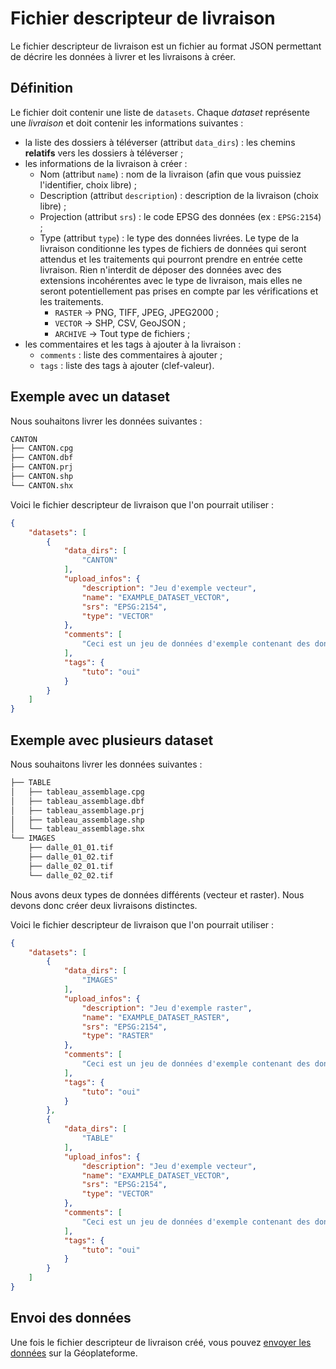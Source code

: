 # Fichier descripteur de livraison

Le fichier descripteur de livraison est un fichier au format JSON permettant de décrire les données à livrer et les livraisons à créer.

## Définition

Le fichier doit contenir une liste de `datasets`. Chaque *dataset* représente une *livraison* et doit contenir les informations suivantes :

* la liste des dossiers à téléverser (attribut `data_dirs`) : les chemins **relatifs** vers les dossiers à téléverser ;
* les informations de la livraison à créer :
  * Nom (attribut `name`) : nom de la livraison (afin que vous puissiez l'identifier, choix libre) ;
  * Description (attribut `description`) : description de la livraison (choix libre) ;
  * Projection (attribut `srs`) : le code EPSG des données (ex : `EPSG:2154`) ;
  * Type (attribut `type`) : le type des données livrées. Le type de la livraison conditionne les types de fichiers de données qui seront attendus et les traitements qui pourront prendre en entrée cette livraison. Rien n'interdit de déposer des données avec des extensions incohérentes avec le type de livraison, mais elles ne seront potentiellement pas prises en compte par les vérifications et les traitements.
    * `RASTER` -> PNG, TIFF, JPEG, JPEG2000 ;
    * `VECTOR` -> SHP, CSV, GeoJSON ;
    * `ARCHIVE` -> Tout type de fichiers ;
* les commentaires et les tags à ajouter à la livraison :
  * `comments` : liste des commentaires à ajouter ;
  * `tags` : liste des tags à ajouter (clef-valeur).

## Exemple avec un dataset

Nous souhaitons livrer les données suivantes :

```txt
CANTON
├── CANTON.cpg
├── CANTON.dbf
├── CANTON.prj
├── CANTON.shp
└── CANTON.shx
```

Voici le fichier descripteur de livraison que l'on pourrait utiliser :

```json
{
    "datasets": [
        {
            "data_dirs": [
                "CANTON"
            ],
            "upload_infos": {
                "description": "Jeu d'exemple vecteur",
                "name": "EXAMPLE_DATASET_VECTOR",
                "srs": "EPSG:2154",
                "type": "VECTOR"
            },
            "comments": [
                "Ceci est un jeu de données d'exemple contenant des données vecteur"
            ],
            "tags": {
                "tuto": "oui"
            }
        }
    ]
}
```

## Exemple avec plusieurs dataset

Nous souhaitons livrer les données suivantes :

```txt
├── TABLE
│   ├── tableau_assemblage.cpg
│   ├── tableau_assemblage.dbf
│   ├── tableau_assemblage.prj
│   ├── tableau_assemblage.shp
│   └── tableau_assemblage.shx
└── IMAGES
    ├── dalle_01_01.tif
    ├── dalle_01_02.tif
    ├── dalle_02_01.tif
    └── dalle_02_02.tif
```

Nous avons deux types de données différents (vecteur et raster). Nous devons donc créer deux livraisons distinctes.

Voici le fichier descripteur de livraison que l'on pourrait utiliser :

```json
{
    "datasets": [
        {
            "data_dirs": [
                "IMAGES"
            ],
            "upload_infos": {
                "description": "Jeu d'exemple raster",
                "name": "EXAMPLE_DATASET_RASTER",
                "srs": "EPSG:2154",
                "type": "RASTER"
            },
            "comments": [
                "Ceci est un jeu de données d'exemple contenant des données raster"
            ],
            "tags": {
                "tuto": "oui"
            }
        },
        {
            "data_dirs": [
                "TABLE"
            ],
            "upload_infos": {
                "description": "Jeu d'exemple vecteur",
                "name": "EXAMPLE_DATASET_VECTOR",
                "srs": "EPSG:2154",
                "type": "VECTOR"
            },
            "comments": [
                "Ceci est un jeu de données d'exemple contenant des données vector"
            ],
            "tags": {
                "tuto": "oui"
            }
        }
    ]
}
```

## Envoi des données

Une fois le fichier descripteur de livraison créé, vous pouvez [envoyer les données](comme-executable.md#envoyer-des-donnees) sur la Géoplateforme.

